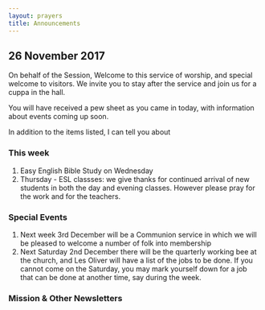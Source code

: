 ```yaml
---
layout: prayers
title: Announcements
---
```

 
## 26 November 2017

On behalf of the Session, Welcome to this service of worship, and special welcome to visitors. We invite you to stay after the service and join us for a cuppa in the hall.

You will have received a pew sheet as you came in today, with information about events coming up soon.

In addition to the items listed, I can tell you about
### This week 
1. Easy English Bible Study on Wednesday
1. Thursday - ESL classses: we give  thanks for continued arrival of new students in both the day and evening classes. However please pray for the work and for the teachers.



### Special Events
1. Next week 3rd December will be a Communion service in which we will be pleased to welcome a number of folk into membership 
1. Next Saturday 2nd December there will be the quarterly working bee at the church, and Les Oliver will have a list of the jobs to be done. If you cannot come on the Saturday, you may mark yourself down for a job that can be done at another time, say during the week.




### Mission & Other Newsletters 




